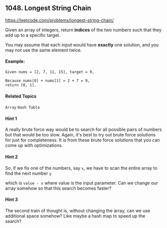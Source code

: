 ## 1048. Longest String Chain

https://leetcode.com/problems/longest-string-chain/

Given an array of integers, return **indices** of the two numbers such that they add up to a specific target.

You may assume that each input would have **exactly** one solution, and you may not use the same element twice.

#### Example:

```
Given nums = [2, 7, 11, 15], target = 9,

Because nums[0] + nums[1] = 2 + 7 = 9,
return [0, 1].
```

#### Related Topics

`Array` `Hash Table`

#### Hint 1

A really brute force way would be to search for all possible pairs of numbers but that would be too slow. Again, it's best to try out brute force solutions for just for completeness. It is from these brute force solutions that you can come up with optimizations.

#### Hint 2

So, if we fix one of the numbers, say `x`, we have to scan the entire array to find the next number `y`

which is `value - x` where value is the input parameter. Can we change our array somehow so that this search becomes faster?

#### Hint 3

The second train of thought is, without changing the array, can we use additional space somehow? Like maybe a hash map to speed up the search?
